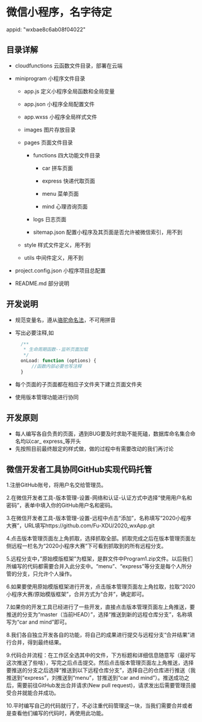 # 微信小程序，名字待定

appid: "wxbae8c6ab08f04022"

## 目录详解

+ cloudfunctions 云函数文件目录，部署在云端

+ miniprogram 小程序文件目录

   + app.js 定义小程序全局函数和全局变量

   + app.json 小程序全局配置文件

   + app.wxss 小程序全局样式文件

   + images 图片存放目录

   + pages 页面文件目录

      + functions 四大功能文件目录

         + car 拼车页面

         + express 快递代取页面

         + menu 菜单页面

         + mind 心理咨询页面

      + logs 日志页面

      + sitemap.json  配置小程序及其页面是否允许被微信索引，用不到

   + style 样式文件定义，用不到

   + utils 中间件定义，用不到

+ project.config.json 小程序项目总配置

+ README.md 部分说明   

## 开发说明

+ 规范变量名，遵从[骆驼命名法](https://blog.csdn.net/jerry11112/article/details/84985026)，不可用拼音

+ 写出必要注释,如

  ```javascript
    /**
     * 生命周期函数--监听页面加载
     */
    onLoad: function (options) {
  		//函数内部必要也写注释
    }
  ```

+ 每个页面的子页面都在相应子文件夹下建立页面文件夹

+ 使用版本管理功能进行协同

## 开发原则

+ 每人编写各自负责的页面，遇到BUG要及时求助不能死磕，数据库命名集合命名均以car_ express_等开头
+ 先按照目前最终敲定的样式做，做的过程中有需要改动的我们再讨论

## 微信开发者工具协同GitHub实现代码托管

1.注册GitHub账号，将用户名交给管理员。

2.在微信开发者工具-版本管理-设置-网络和认证-认证方式中选择“使用用户名和密码”，表单中填入你的GitHub用户名和密码。

3.在微信开发者工具-版本管理-设置-远程中点击“添加”，名称填写“2020小程序大赛”，URL填写https://github.com/Fu-XDU/2020_wxApp.git

4.点击版本管理页面左上角抓取，选择抓取全部。抓取完成之后在版本管理页面左侧远程一栏名为“2020小程序大赛”下可看到抓取到的所有远程分支。

5.远程分支中，”原始模版框架”为框架，是群文件中Program1.zip文件。以后我们所编写的代码都需要合并入此分支中。“menu”、“express”等分支是每个人所分管的分支，只允许个人操作。

6.如果要使用原始模版框架进行开发，点击版本管理页面左上角拉取，拉取“2020小程序大赛/原始模版框架”，合并方式为“合并”，确定即可。

7.如果你的开发工具已经进行了一些开发，直接点击版本管理页面左上角推送，要推送的分支为“master（当前HEAD）”，选择“推送到新的远程仓库分支”，名称填写为“car and mind”即可。

8.我们各自独立开发各自的功能，将自己的成果进行提交与远程分支“合并结果”进行合并，得到最终结果。

9.代码合并流程：在工作区全选其中的文件，下方标题和详细信息随意写（最好写这次推送了些啥），写完之后点击提交。然后点击版本管理页面左上角推送，选择要推送的分支之后选择“推送到以下远程仓库分支”，选择自己的仓库进行推送（我推送到“express”，刘推送到“menu”，甘推送到“car and mind”）。推送成功之后，需要前往GitHub发出合并请求(New pull request)，请求发出后需要管理员接受合并就能合并成功。

10.平时编写自己的代码就行了，不必注重代码管理这一块，当我们需要合并或者是查看他们编写的代码时，再使用此功能。